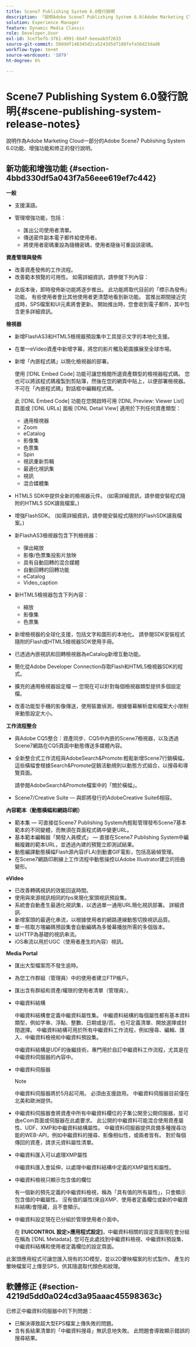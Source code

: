 ```yaml
---
title: Scene7 Publishing System 6.0發行說明
description: 「說明Adobe Scene7 Publishing System 6.0(Adobe Marketing Cloud中Adobe Experience Manager解決方案的一部分)的功能、增強功能和修正的發行說明。」
solution: Experience Manager
feature: Dynamic Media Classic
role: Developer,User
exl-id: 3ce75efb-3761-4991-bb4f-beeaab3f2633
source-git-commit: 50dddf148345d2ca5243d5d7108fefa56d23dad6
workflow-type: tm+mt
source-wordcount: '1079'
ht-degree: 6%

---
```


# Scene7 Publishing System 6.0發行說明{#scene-publishing-system-release-notes}

說明作為Adobe Marketing Cloud一部分的Adobe Scene7 Publishing System 6.0功能、增強功能和修正的發行說明。

## 新功能和增強功能 {#section-4bbd330df5a043f7a56eee619ef7c442}

**一般**

* 支援漢語。
* 管理增強功能，包括：

   * 匯出公司使用者清單。
   * 傳送密件副本電子郵件給使用者。
   * 將使用者密碼重設為隨機密碼，使用者隨後可重設該密碼。

<!--       [More information](http://help.adobe.com/en_US/scene7/using/WS662101DF-D697-47a7-A7D8-B52FD8E94438.html). -->

**資產管理與發佈**

* 改善資產發佈的工作流程。 <!-- [More information](http://help.adobe.com/en_US/scene7/using/WS3673AD39-098B-4f08-8A24-CA51261B7366.html). -->
* 改善範本預覽的可用性。 如需詳細資訊，請參閱下列內容：

<!--   [Configuring default viewers](http://help.adobe.com/en_US/scene7/using/WS98ca2e6790647c06-76b2d0e0135685cd4a8-8000.html)

  [Previewing an asset based on viewer platform type](http://help.adobe.com/en_US/scene7/using/WS98ca2e6790647c06-2ce305113564963202-7fff.html)

  [Previewing an image asset based on its image preset](http://help.adobe.com/en_US/scene7/using/WS98ca2e6790647c06-2ce305113564963202-7ffe.html) -->

* 此版本後，即時發佈新功能將逐步推出。 此功能將取代目前的「標示為發佈」功能。 有些使用者會比其他使用者更清楚地看到新功能。 當推出期間接近完成時，SPS檔案和UI元素將會更新。 開始推出時，您會收到電子郵件，其中包含更多詳細資訊。

**檢視器**

* 新增FlashAS3和HTML5檢視器預設集中工具提示文字的本地化支援。
* 在單一eVideo資產中新增字幕，將您的影片觸及範圍擴展至全球市場。
* 新增「內嵌程式碼」以簡化檢視器的部署。

   使用 [!DNL Embed Code] 功能可讓您檢閱所選資產類型的檢視器程式碼。 您也可以將該程式碼複製到剪貼簿，然後在您的網頁中貼上，以便部署檢視器。不可在「內嵌程式碼」對話框中編輯程式碼。 .

   此 [!DNL Embed Code] 功能在您開啟時可用 [!DNL Preview: Viewer List] 頁面或 [!DNL URLs] 面板 [!DNL Detail View] 適用於下列任何資產類型：

   * 通用檢視器
   * Zoom
   * eCatalog
   * 影像集
   * 色票集
   * Spin
   * 視訊重新剪輯
   * 最適化視訊集
   * 視訊
   * 混合媒體集

<!--   [More information](http://help.adobe.com/en_US/scene7/using/WS98ca2e6790647c06-2ce305113564963202-7fff.html) -->

* HTML5 SDK中提供全新的檢視器元件。 (如需詳細資訊，請參閱安裝程式隨附的HTML5 SDK讀我檔案。)
* 增強FlashSDK。 (如需詳細資訊，請參閱安裝程式隨附的FlashSDK讀我檔案。)
* 新FlashAS3檢視器包含下列檢視器：

   * 彈出縮放
   * 影像/色票集投影片放映
   * 具有自動回轉的混合媒體
   * 自動回轉的回轉功能
   * eCatalog
   * Video_caption

* 新HTML5檢視器包含下列內容：

   * 縮放
   * 影像集
   * 色票集

* 新增檢視器的全球化支援，包括文字和圖形的本地化。 請參閱SDK安裝程式隨附的Flash或HTML5檢視器SDK使用手冊。
* 已透過內嵌視訊和回轉檢視器為eCatalog新增互動功能。
* 簡化從Adobe Developer Connection存取Flash和HTML5檢視器SDK的程式。 <!-- [More information](http://help.adobe.com/en_US/scene7/using/WSd4272150f67705c11b002eec12fcba4dee6-8000.html). -->
* 擴充的通用檢視器設定檔 — 您現在可以針對每個檢視器類型提供多個設定檔。 <!-- [More information](http://help.adobe.com/en_US/scene7/using/WS1c46793299cf21d73076df86131b02b67e8-8000.html). -->
* 改善功能型手機的影像傳送，使用裝置偵測，根據螢幕解析度和檔案大小限制來動態設定大小。 <!-- [More information](http://help.adobe.com/en_US/scene7/using/WS1c46793299cf21d7-6ad692c9131d90d137a-8000.html). -->

**工作流程整合**

* 與Adobe CQ5整合：資產同步、CQ5中內嵌的Scene7檢視器，以及透過Scene7網路在CQ5頁面中動態傳送多媒體內容。
* 全新整合式工作流程與AdobeSearch&amp;Promote:輕鬆新增Scene7行銷橫幅，這些橫幅會根據Search&amp;Promote促銷活動規則以動態方式組合，以搜尋和導覽頁面。

   請參閱AdobeSearch&amp;Promote檔案中的「關於橫幅」。

* Scene7/Creative Suite — 與即將發行的AdobeCreative Suite6相容。

**內容範本（動態橫幅和網路印刷）**

* 範本集 — 可直接從Scene7 Publishing System內輕鬆管理發布Scene7基本範本的不同變體，而無須在頁面程式碼中變更URL。 <!-- [More information](http://help.adobe.com/en_US/scene7/using/WSd968ca97bf00cf72-5eede3a113268dc80f5-8000.html).  -->
* 基本範本編輯器「開發人員模式」 — 直接在Scene7 Publishing System中編輯複雜的範本URL，並透過內建的預覽立即測試結果。
* 動態編譯動態橫幅Flash源內容(FLA)到動畫GIF電影，包括高級幀管理。 <!-- [More information](http://help.adobe.com/en_US/scene7/using/WSd968ca97bf00cf72-5eedd3a113268dc80f4-8000.html).  -->
* 在Scene7網路印刷線上工作流程中動態操控以Adobe Illustrator建立的扭曲變形。 <!-- [More information](http://help.adobe.com/en_US/scene7/using/WSef8d5860223939e2-d19776312a7267a200-8000.html#WSd968ca97bf00cf72-5eedd3a113268dc80f5-8000). -->

**eVideo**

* 已改善轉碼視訊的效能回返時間。
* 使用與來源視訊相同的fps來簡化案頭視訊預設集。 <!-- [More information](http://help.adobe.com/en_US/scene7/using/WSE86ACF2B-BD50-4c48-A1D7-9CD4405B62D0.html#WS1c46793299cf21d7-39fae9c1131ba8968f7-7fff).  -->
* 系統會自動產生最適化視訊集，以透過單一通用URL簡化視訊部署。 詳細資訊. <!-- [More information](http://help.adobe.com/en_US/scene7/using/WS1c46793299cf21d7-6ad692c9131d90d137a-8000.html).  -->
* 新增案頭的最適化串流，以根據使用者的網路連線動態切換視訊品質。 <!-- [More information](http://help.adobe.com/en_US/scene7/using/WS1c46793299cf21d7-6ad692c9131d90d137a-8000.html).  -->
* 單一核取方塊編碼預設集會自動編碼為多螢幕播放所需的多個版本。 <!-- [More information](http://help.adobe.com/en_US/scene7/using/WS1c46793299cf21d7-5abae30d131ddfed85f-8000.html).  -->
* 以HTTP為基礎的視訊串流。 <!-- [More information](http://help.adobe.com/en_US/scene7/using/WS98ca2e6790647c0632156edd1369e58559f-8000.html).  -->
* iOS串流以用於UGC（使用者產生的內容）視訊。 <!-- [More information](http://help.adobe.com/en_US/scene7/using/WSe8b0455615e2dc47-2df907a712f31201b35-8000.html). -->

**Media Portal**

* 匯出大型檔案而不發生逾時。
* 為您工作群組（管理員）中的使用者建立FTP帳戶。
* 匯出含有群組和資產/權限的使用者清單（管理員）。

* 中繼資料結構

   中繼資料結構會定義中繼資料屬性集。 中繼資料結構的每個屬性都有基本資料類型，例如字串、浮點、整數、日期或是/否。 也可定義清單、開放選擇或封閉選擇。 中繼資料結構可用於所有中繼資料工作流程，例如搜尋、編輯、匯入、中繼資料檢視和中繼資料預設集。 <!-- [More information](http://help.adobe.com/en_US/scene7/using/WS259993e42159a215-1c6a66df1265272619e-7fec.html#WSd968ca97bf03cf72-5e3dd3a113268dc80f5-8000). -->

   中繼資料結構是UDF的後繼技術，專門用於自訂中繼資料工作流程，尤其是在中繼資料伺服器的內容中。

* 中繼資料伺服器

   >[!NOTE]
   >
   >中繼資料伺服器將於5月起可用。 必須由支援啟用。 中繼資料伺服器目前僅在北美和歐洲提供。

* 中繼資料伺服器會將資產中所有中繼資料欄位的子集公開至公開伺服器，並可由eCom頁面或伺服器在此處要求。 此公開的中繼資料可能混合使用資產屬性、UDF、XMP和中繼資料結構屬性。 中繼資料伺服器提供具備多種搜尋功能的WEB-API，例如中繼資料的搜尋、影像相似性，或兩者皆有。 對於每個傳回的資產，請求元資料屬性清單。 <!-- [More information](http://help.adobe.com/en_US/scene7/using/WS1ffbb36e209a6fc9-44279087131d3ad5622-8000.html). -->
* 中繼資料匯入可以處理XMP屬性

   中繼資料匯入會延伸，以處理中繼資料結構中定義的XMP屬性和屬性。
* 中繼資料檢視只顯示包含值的欄位

   有一個新的預先定義的中繼資料檢視，稱為「具有值的所有屬性」，只會顯示包含值的中繼屬性。 沒有值的屬性(來自XMP、使用者定義欄位或新的中繼資料結構)會隱藏，且不會顯示。
* 中繼資料設定現在已分組於管理使用者介面中。

   在 **[!UICONTROL 設定>應用程式設定]**，中繼資料相關的設定頁面現在會分組在稱為 [!DNL Metadata]. 您可在此處找到中繼資料檢視、中繼資料預設集、中繼資料結構和使用者定義欄位的設定頁面。

此案頭應用程式可讓您匯入現有的3D模型，並以2D暈映檔案的形式製作。 產生的暈映檔案可上傳至SPS，供其隨選取代顏色和紋理。

## 軟體修正 {#section-4219d5dd0a024cd3a95aaac45598363c}

已修正中繼資料伺服器中的下列問題：

* 已解決導致超大型EPS檔案上傳失敗的問題。
* 含有長結果清單的「中繼資料搜尋」無訊息地失敗。 此問題會導致顯示錯誤的搜尋結果。
